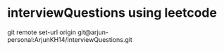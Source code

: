 # interviewQuestions using leetcode

git remote set-url origin git@arjun-personal:ArjunKH14/interviewQuestions.git